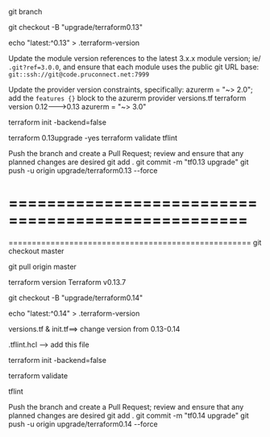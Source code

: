 git branch

git checkout -B "upgrade/terraform0.13"

echo "latest:^0.13" > .terraform-version

Update the module version references to the latest 3.x.x module version; ie/ `.git?ref=3.0.0`, and ensure that each module uses the 
public git URL base: `git::ssh://git@code.pruconnect.net:7999`

Update the provider version constraints, specifically: azurerm = "~> 2.0"; add the `features {}` block to the azurerm provider
    versions.tf
        terraform version 0.12--->0.13
        azurerm = "~> 3.0"

terraform init -backend=false

terraform 0.13upgrade -yes
terraform validate
tflint

Push the branch and create a Pull Request; review and ensure that any planned changes are desired
git add .
git commit -m "tf0.13 upgrade"
git push -u origin upgrade/terraform0.13 --force


===================================================
=======================================================
====================================================
git checkout master

git pull origin master

terraform version
Terraform v0.13.7

git checkout -B "upgrade/terraform0.14"

echo "latest:^0.14" > .terraform-version

versions.tf & init.tf==> change version from 0.13-0.14

.tflint.hcl --> add this file

terraform init -backend=false

terraform validate

tflint

Push the branch and create a Pull Request; review and ensure that any planned changes are desired
git add .
git commit -m "tf0.14 upgrade"
git push -u origin upgrade/terraform0.14 --force

